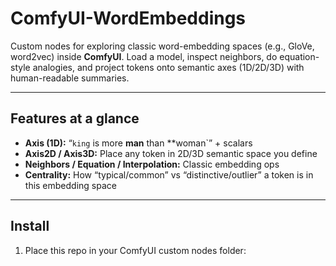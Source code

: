 # ComfyUI-WordEmbeddings

Custom nodes for exploring classic word-embedding spaces (e.g., GloVe, word2vec) inside **ComfyUI**. Load a model, inspect neighbors, do equation-style analogies, and project tokens onto semantic axes (1D/2D/3D) with human-readable summaries.

---

## Features at a glance

- **Axis (1D):** “`king` is more **man** than **woman`” + scalars
- **Axis2D / Axis3D:** Place any token in 2D/3D semantic space you define
- **Neighbors / Equation / Interpolation:** Classic embedding ops
- **Centrality:** How “typical/common” vs “distinctive/outlier” a token is in this embedding space

---

## Install

1. Place this repo in your ComfyUI custom nodes folder:
